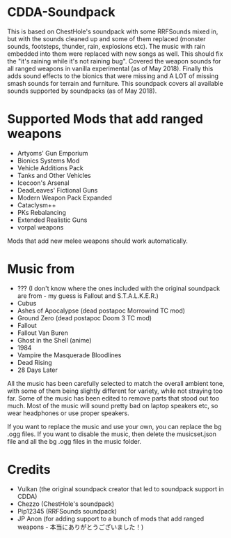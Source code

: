 # CDDA-Soundpack

This is based on ChestHole's soundpack with some RRFSounds mixed in, but with the sounds cleaned up and some of them replaced (monster sounds, footsteps, thunder, rain, explosions etc). The music with rain embedded into them were replaced with new songs as well. This should fix the "it's raining while it's not raining bug". Covered the weapon sounds for all ranged weapons in vanilla experimental (as of May 2018). Finally this adds sound effects to the bionics that were missing and A LOT of missing smash sounds for terrain and furniture. This soundpack covers all available sounds supported by soundpacks (as of May 2018).

# Supported Mods that add ranged weapons
- Artyoms' Gun Emporium
- Bionics Systems Mod
- Vehicle Additions Pack
- Tanks and Other Vehicles
- Icecoon's Arsenal
- DeadLeaves' Fictional Guns
- Modern Weapon Pack Expanded
- Cataclysm++
- PKs Rebalancing
- Extended Realistic Guns
- vorpal weapons

Mods that add new melee weapons should work automatically.

# Music from
- ??? (I don't know where the ones included with the original soundpack are from - my guess is Fallout and S.T.A.L.K.E.R.)
- Cubus
- Ashes of Apocalypse (dead postapoc Morrowind TC mod)
- Ground Zero (dead postapoc Doom 3 TC mod)
- Fallout
- Fallout Van Buren
- Ghost in the Shell (anime)
- 1984
- Vampire the Masquerade Bloodlines
- Dead Rising
- 28 Days Later

All the music has been carefully selected to match the overall ambient tone, with some of them being slightly different for variety, while not straying too far. Some of the music has been edited to remove parts that stood out too much. Most of the music will sound pretty bad on laptop speakers etc, so wear headphones or use proper speakers.

If you want to replace the music and use your own, you can replace the bg .ogg files. If you want to disable the music, then delete the musicset.json file and all the bg .ogg files in the music folder.

# Credits
- Vulkan (the original soundpack creator that led to soundpack support in CDDA)
- Chezzo (ChestHole's soundpack)
- Pip12345 (RRFSounds soundpack)
- JP Anon (for adding support to a bunch of mods that add ranged weapons - 本当にありがとうございました！)